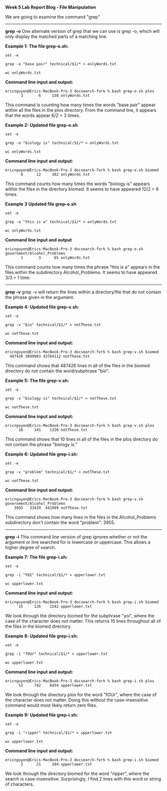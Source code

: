 __Week 5 Lab Report Blog - File Manipulation__

We are going to examine the command "grep"

---

__grep -o__
One alternate version of grep that we can use is grep -o, which will only display the matched parts of a matching line.

__Example 1:__
__The file grep-o.sh:__
```
set -e

grep -o "base pair" technical/$1/* > onlyWords.txt

wc onlyWords.txt
```

__Command line input and output:__
```
ericnguyen@Erics-MacBook-Pro-3 docsearch-fork % bash grep-o.sh plos
       3       6     150 onlyWords.txt
```
This command is counting how many times the words "base pair" appear within all the files in the plos directory. From the command line, it appears that the words appear 6/2 = 3 times.

__Example 2:__
__Updated file grep-o.sh__
```
set -e

grep -o "biology is" technical/$1/* > onlyWords.txt

wc onlyWords.txt
```

__Command line input and output:__
```
ericnguyen@Erics-MacBook-Pro-3 docsearch-fork % bash grep-o.sh biomed
       6      12     302 onlyWords.txt
```
This command counts how many times the words "biology is" appears within the files in the directory biomed. It seems to have appeared 12/2 = 6 times.

__Example 3__
__Updated file grep-o.sh__
```
set -e

grep -o "this is a" technical/$1/* > onlyWords.txt

wc onlyWords.txt
```

__Command line input and output__
```
ericnguyen@Erics-MacBook-Pro-3 docsearch-fork % bash grep-o.sh government/Alcohol_Problems
       1       3      65 onlyWords.txt
```
This command counts how many times the phrase "this is a" appears in the files within the subdirectory Alcohol_Problems. It seems to have appeared 3/3 = 1 time.

---

__grep -v__
grep -v will return the lines within a directory/file that do not contain the phrase given in the argument.

__Example 4:__
__Updated file grep-v.sh:__
```
set -e

grep -v "bio" technical/$1/* > notThese.txt

wc notThese.txt
```

__Command line input and output:__
```
ericnguyen@Erics-MacBook-Pro-3 docsearch-fork % bash grep-v.sh biomed
  487426 3899983 43764112 notThese.txt
```
This command shows that 487426 lines in all of the files in the biomed directory do not contain the word/subphrase "bio".

__Example 5:__
__The file grep-v.sh:__
```
set -e

grep -v "biology is" technical/$1/* > notThese.txt

wc notThese.txt
```

__Command line input and output:__
```
ericnguyen@Erics-MacBook-Pro-3 docsearch-fork % bash grep-v.sh plos
      10     141    1320 notThese.txt
```
This command shows that 10 lines in all of the files in the plos directory do not contain the phrase "biology is."

__Example 6:__
__Updated file grep-i.sh:__
```
set -e

grep -v "problem" technical/$1/* > notThese.txt

wc notThese.txt
```

__Command line input and output:__
```
ericnguyen@Erics-MacBook-Pro-3 docsearch-fork % bash grep-v.sh government/Alcohol_Problems
    3955   33439  441909 notThese.txt
```
This command shows how many lines in the files in the Alcohol_Problems subdirectory don't contain the word "problem": 3955.

---

__grep -i__
This command line version of grep ignores whether or not the argument or line searched for is lowercase or uppercase. This allows a higher degree of search.

__Example 7:__
__The file grep-i.sh:__
```
set -e

grep -i "YOI" technical/$1/* > upperlower.txt

wc upperlower.txt
```

__Command line input and output:__
```
ericnguyen@Erics-MacBook-Pro-3 docsearch-fork % bash grep-i.sh biomed
      15     126    1542 upperlower.txt
```
We look through the directory biomed for the subphrase "yoi", where the case of the character does not matter. This returns 15 lines throughout all of the files in the biomed directory.

__Example 8:__
__Updated file grep-i.sh:__
```
set -e

grep -i "fOUr" technical/$1/* > upperlower.txt

wc upperlower.txt
```

__Command line input and output:__
```
ericnguyen@Erics-MacBook-Pro-3 docsearch-fork % bash grep-i.sh plos
      52     742    6454 upperlower.txt
```
We look through the directory plos for the word "fOUr", where the case of the character does not matter. Doing this without the case-insensitive command would most likely return zero files.

__Example 9:__
__Updated file grep-i.sh:__
```
set -e

grep -i "ripper" technical/$1/* > upperlower.txt

wc upperlower.txt
```

__Command line input and output:__
```
ericnguyen@Erics-MacBook-Pro-3 docsearch-fork % bash grep-i.sh biomed
       2      21     204 upperlower.txt
```
We look through the directory biomed for the word "ripper", where the search is case-insensitive. Surprisingly, I find 2 lines with this word or string of characters.